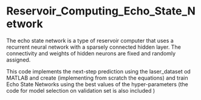# Reservoir_Computing_Echo_State_Network
The echo state network is a type of reservoir computer that uses a recurrent neural network with a sparsely connected hidden layer. The connectivity and weights of hidden neurons are fixed and randomly assigned.

This code implements the next-step prediction using the laser_dataset od MATLAB and create (implementing from scratch the equations) and train Echo State Networks using the best values of the hyper-parameters (the code for model selection on validation set is  also  included )
